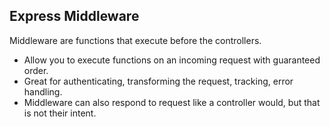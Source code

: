 ## Express Middleware

Middleware are functions that execute before the controllers.

- Allow you to execute functions on an incoming request with guaranteed order.
- Great for authenticating, transforming the request, tracking, error handling.
- Middleware can also respond to request like a controller would, but that is not their intent.
